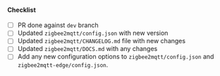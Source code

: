 <!-- If this pull request updates the version of the stable version of the add-on, please complete the checklist below. Otherwise, please delete it. -->

#### Checklist
- [ ] PR done against `dev` branch
- [ ] Updated `zigbee2mqtt/config.json` with new version
- [ ] Updated `zigbee2mqtt/CHANGELOG.md` file with new changes
- [ ] Updated `zigbee2mqtt/DOCS.md` with any changes
- [ ] Add any new configuration options to `zigbee2mqtt/config.json` and `zigbee2mqtt-edge/config.json`.
